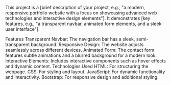 This project is a [brief description of your project, e.g., "a modern, responsive portfolio website with a focus on showcasing advanced web technologies and interactive design elements"]. It demonstrates [key features, e.g., "a transparent navbar, animated form elements, and a sleek user interface"].

Features
Transparent Navbar: The navigation bar has a sleek, semi-transparent background.
Responsive Design: The website adjusts seamlessly across different devices.
Animated Form: The contact form features subtle animations and a blurred background for a modern look.
Interactive Elements: Includes interactive components such as hover effects and dynamic content.
Technologies Used
HTML: For structuring the webpage.
CSS: For styling and layout.
JavaScript: For dynamic functionality and interactivity.
Bootstrap: For responsive design and additional styling.

